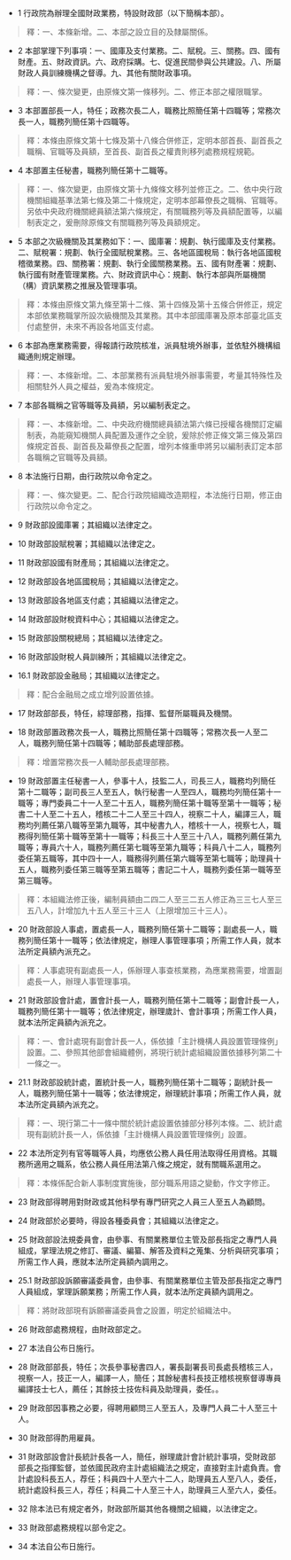 * 1 行政院為辦理全國財政業務，特設財政部（以下簡稱本部）。

> 釋：一、本條新增。二、本部之設立目的及隸屬關係。

* 2 本部掌理下列事項：一、國庫及支付業務。二、賦稅。三、關務。四、國有財產。五、財政資訊。六、政府採購。七、促進民間參與公共建設。八、所屬財政人員訓練機構之督導。九、其他有關財政事項。

> 釋：一、條次變更，由原條文第一條移列。二、修正本部之權限職掌。

* 3 本部置部長一人，特任；政務次長二人，職務比照簡任第十四職等；常務次長一人，職務列簡任第十四職等。

> 釋：本條由原條文第十七條及第十八條合併修正，定明本部首長、副首長之職稱、官職等及員額，至首長、副首長之權責則移列處務規程規範。

* 4 本部置主任秘書，職務列簡任第十二職等。

> 釋：一、條次變更，由原條文第十九條條文移列並修正之。二、依中央行政機關組織基準法第七條及第二十條規定，定明本部幕僚長之職稱、官職等。另依中央政府機關總員額法第六條規定，有關職務列等及員額配置等，以編制表定之，爰刪除原條文有關職務列等及員額規定。

* 5 本部之次級機關及其業務如下：一、國庫署：規劃、執行國庫及支付業務。二、賦稅署：規劃、執行全國賦稅業務。三、各地區國稅局：執行各地區國稅稽徵業務。四、關務署：規劃、執行全國關務業務。五、國有財產署：規劃、執行國有財產管理業務。六、財政資訊中心：規劃、執行本部與所屬機關（構）資訊業務之推展及管理事項。

> 釋：本條由原條文第九條至第十二條、第十四條及第十五條合併修正，規定本部依業務職掌所設次級機關及其業務。其中本部國庫署及原本部臺北區支付處整併，未來不再設各地區支付處。

* 6 本部為應業務需要，得報請行政院核准，派員駐境外辦事，並依駐外機構組織通則規定辦理。

> 釋：一、本條新增。二、本部業務有派員駐境外辦事需要，考量其特殊性及相關駐外人員之權益，爰為本條規定。

* 7 本部各職稱之官等職等及員額，另以編制表定之。

> 釋：一、本條新增。二、中央政府機關總員額法第六條已授權各機關訂定編制表，為能窺知機關人員配置及運作之全貌，爰除於修正條文第三條及第四條規定首長、副首長及幕僚長之配置，增列本條重申將另以編制表訂定本部各職稱之官職等及員額。

* 8 本法施行日期，由行政院以命令定之。

> 釋：一、條次變更。二、配合行政院組織改造期程，本法施行日期，修正由行政院以命令定之。

* 9 財政部設國庫署；其組織以法律定之。

* 10 財政部設賦稅署；其組織以法律定之。

* 11 財政部設國有財產局；其組織以法律定之。

* 12 財政部設各地區國稅局；其組織以法律定之。

* 13 財政部設各地區支付處；其組織以法律定之。

* 14 財政部設財稅資料中心；其組織以法律定之。

* 15 財政部設關稅總局；其組織以法律定之。

* 16 財政部設財稅人員訓練所；其組織以法律定之。

* 16.1 財政部設金融局；其組織以法律定之。

> 釋：配合金融局之成立增列設置依據。

* 17 財政部部長，特任，綜理部務，指揮、監督所屬職員及機關。

* 18 財政部置政務次長一人，職務比照簡任第十四職等；常務次長一人至二人，職務列簡任第十四職等；輔助部長處理部務。

> 釋：增置常務次長一人輔助部長處理部務。

* 19 財政部置主任秘書一人，參事十人，技監二人，司長三人，職務均列簡任第十二職等；副司長三人至五人，執行秘書一人至四人，職務均列簡任第十一職等；專門委員二十一人至二十五人，職務列簡任第十職等至第十一職等；秘書二十人至二十五人，稽核二十二人至三十四人，視察二十人，編譯三人，職務均列薦任第八職等至第九職等，其中秘書九人，稽核十一人，視察七人，職務得列簡任第十職等至第十一職等；科長三十人至三十八人，職務列薦任第九職等；專員六十人，職務列薦任第七職等至第九職等；科員八十二人，職務列委任第五職等，其中四十一人，職務得列薦任第六職等至第七職等；助理員十五人，職務列委任第三職等至第五職等；書記二十人，職務列委任第一職等至第三職等。

> 釋：本組織法修正後，編制員額由二四二人至三二五人修正為三三七人至三五八人，計增加九十五人至三十三人（上限增加三十三人）。

* 20 財政部設人事處，置處長一人，職務列簡任第十二職等；副處長一人，職務列簡任第十一職等；依法律規定，辦理人事管理事項；所需工作人員，就本法所定員額內派充之。

> 釋：人事處現有副處長一人，係辦理人事查核業務，為應業務需要，增置副處長一人，辦理人事管理事項。

* 21 財政部設會計處，置會計長一人，職務列簡任第十二職等；副會計長一人，職務列簡任第十一職等；依法律規定，辦理歲計、會計事項；所需工作人員，就本法所定員額內派充之。

> 釋：一、會計處現有副會計長一人，係依據「主計機構人員設置管理條例」設置。二、參照其他部會組織體例，將現行統計處組織設置依據移列第二十一條之一。

* 21.1 財政部設統計處，置統計長一人，職務列簡任第十二職等；副統計長一人，職務列簡任第十一職等；依法律規定，辦理統計事項；所需工作人員，就本法所定員額內派充之。

> 釋：一、現行第二十一條中關於統計處設置依據部分移列本條。二、統計處現有副統計長一人，係依據「主計機構人員設置管理條例」設置。

* 22 本法所定列有官等職等人員，均應依公務人員任用法取得任用資格。其職務所適用之職系，依公務人員任用法第八條之規定，就有關職系選用之。

> 釋：本條係配合新人事制度實施後，部分職系用語之變動，作文字修正。

* 23 財政部得聘用對財政或其他科學有專門研究之人員三人至五人為顧問。

* 24 財政部於必要時，得設各種委員會；其組織以法律定之。

* 25 財政部設法規委員會，由參事、有關業務單位主管及部長指定之專門人員組成，掌理法規之修訂、審議、編纂、解答及資料之蒐集、分析與研究事項；所需工作人員，應就本法所定員額內調用之。

* 25.1 財政部設訴願審議委員會，由參事、有關業務單位主管及部長指定之專門人員組成，掌理訴願業務；所需工作人員，就本法所定員額內調用之。

> 釋：將財政部現有訴願審議委員會之設置，明定於組織法中。

* 26 財政部處務規程，由財政部定之。

* 27 本法自公布日施行。

* 28 財政部部長，特任；次長參事秘書四人，署長副署長司長處長稽核三人，視察一人，技正一人，編譯一人，簡任；其餘秘書科長技正稽核視察督導專員編譯技士七人，薦任；其餘技士技佐科員及助理員，委任。。

* 29 財政部因事務之必要，得聘用顧問三人至五人，及專門人員二十人至三十人。

* 30 財政部得酌用雇員。

* 31 財政部設會計長統計長各一人，簡任，辦理歲計會計統計事項，受財政部部長之指揮監督，並依國民政府主計處組織法之規定，直接對主計處負責。會計處設科長五人，荐任；科員四十人至六十二人，助理員五人至八人，委任，統計處設科長三人，荐任；科員二十人至三十人，助理員三人至六人，委任。

* 32 除本法已有規定者外，財政部所屬其他各機關之組織，以法律定之。

* 33 財政部處務規程以部令定之。

* 34 本法自公布日施行。


